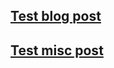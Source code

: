 ## [Test blog post](https://mingpepe.github.io/blog/Post/TestPost)

## [Test misc post](https://mingpepe.github.io/blog/Misc/TestMisc)
